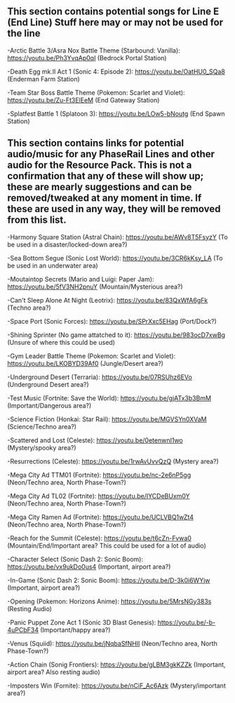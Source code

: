 ## This section contains potential songs for Line E (End Line) Stuff here may or may not be used for the line

-Arctic Battle 3/Asra Nox Battle Theme (Starbound: Vanilla): https://youtu.be/Ph3YvqAp0qI (Bedrock Portal Station)

-Death Egg mk.ll Act 1 (Sonic 4: Episode 2): https://youtu.be/OatHU0_SQa8 (Enderman Farm Station)

-Team Star Boss Battle Theme (Pokemon: Scarlet and Violet): https://youtu.be/Zu-Ft3ElEeM (End Gateway Station)

-Splatfest Battle 1 (Splatoon 3): https://youtu.be/LOw5-bNoutg (End Spawn Station)

## This section contains links for potential audio/music for any PhaseRail Lines and other audio for the Resource Pack. This is not a confirmation that any of these will show up; these are mearly suggestions and can be removed/tweaked at any moment in time. If these are used in any way, they will be removed from this list.

-Harmony Square Station (Astral Chain): https://youtu.be/AWv8T5FsyzY (To be used in a disaster/locked-down area?)

-Sea Bottom Segue (Sonic Lost World): https://youtu.be/3CR6kKsy_LA (To be used in an underwater area)

-Moutaintop Secrets (Mario and Luigi: Paper Jam): https://youtu.be/5fV3NH2pnuY (Mountain/Mysterious area?)

-Can't Sleep Alone At Night (Leotrix): https://youtu.be/83QxWfA6gFk (Techno area?)

-Space Port (Sonic Forces): https://youtu.be/SPrXxc5EHag (Port/Dock?)

-Shining Sprinter (No game attatched to it): https://youtu.be/983ocD7xwBg (Unsure of where this could be used)

-Gym Leader Battle Theme (Pokemon: Scarlet and Violet): https://youtu.be/LKOBYD39Af0 (Jungle/Desert area?)

-Underground Desert (Terraria): https://youtu.be/07RSUhz6EVo (Underground Desert area?)

-Test Music (Fortnite: Save the World): https://youtu.be/gjATx3b3BmM (Important/Dangerous area?)

-Science Fiction (Honkai: Star Rail): https://youtu.be/MGVSYn0XVaM (Science/Techno area?)

-Scattered and Lost (Celeste): https://youtu.be/0etenwnI1wo (Mystery/spooky area?)

-Resurrections (Celeste): https://youtu.be/1rwAvUvvQzQ (Mystery area?)

-Mega City Ad TTM01 (Fortnite): https://youtu.be/nc-2e6nP5gg (Neon/Techno area, North Phase-Town?)

-Mega City Ad TL02 (Fortnite): https://youtu.be/IYCDeBUxm0Y (Neon/Techno area, North Phase-Town?)

-Mega City Ramen Ad (Fortnite): https://youtu.be/UCLVBQ1wZt4 (Neon/Techno area, North Phase-Town?)

-Reach for the Summit (Celeste): https://youtu.be/t6cZn-Fvwa0 (Mountain/End/Important area? This could be used for a lot of audio)

-Character Select (Sonic Dash 2: Sonic Boom): https://youtu.be/vx9ukDo0us4 (Important, airport area?)

-In-Game (Sonic Dash 2: Sonic Boom): https://youtu.be/D-3k0i6WYjw (Important, airport area?)

-Opening (Pokemon: Horizons Anime): https://youtu.be/5MrsNGy383s (Resting Audio)

-Panic Puppet Zone Act 1 (Sonic 3D Blast Genesis): https://youtu.be/-b-4uPCbF34 (Important/happy area?)

-Venus (Squiid): https://youtu.be/jNqbaSfNHlI (Neon/Techno area, North Phase-Town?)

-Action Chain (Sonig Frontiers): https://youtu.be/gLBM3gkKZZk (Important, airport area? Also resting audio)

-Imposters Win (Fornite): https://youtu.be/nCiF_Ac6Azk (Mystery/important area?)
